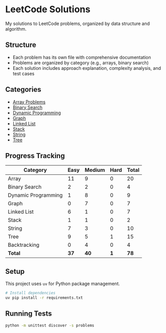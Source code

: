 # LeetCode Solutions

My solutions to LeetCode problems, organized by data structure and algorithm.

## Structure

- Each problem has its own file with comprehensive documentation
- Problems are organized by category (e.g., arrays, binary search)
- Each solution includes approach explanation, complexity analysis, and test cases

## Categories

- [Array Problems](./problems/array/)
- [Binary Search](./problems/binary_search/)
- [Dynamic Programming](./problems/dynamic_programming/)
- [Graph](./problems/graph/)
- [Linked List](./problems/linked_list/)
- [Stack](./problems/stack/)
- [String](./problems/string/)
- [Tree](./problems/tree/)

## Progress Tracking

| Category | Easy | Medium | Hard | Total |
|----------|------|--------|------|-------|
| Array | 11 | 9 | 0 | 20 |
| Binary Search | 2 | 2 | 0 | 4 |
| Dynamic Programming | 1 | 8 | 0 | 9 |
| Graph | 0 | 7 | 0 | 7 |
| Linked List | 6 | 1 | 0 | 7 |
| Stack | 1 | 1 | 0 | 2 |
| String | 7 | 3 | 0 | 10 |
| Tree | 9 | 5 | 1 | 15 |
| Backtracking | 0 | 4 | 0 | 4 |
| **Total** | **37** | **40** | **1** | **78** |




## Setup

This project uses `uv` for Python package management.

```bash
# Install dependencies
uv pip install -r requirements.txt
```

## Running Tests

```bash
python -m unittest discover -s problems
```
